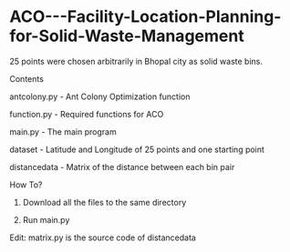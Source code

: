 # ACO---Facility-Location-Planning-for-Solid-Waste-Management

25 points were chosen arbitrarily in Bhopal city as solid waste bins. 


Contents

antcolony.py - Ant Colony Optimization function

function.py - Required functions for ACO

main.py - The main program

dataset - Latitude and Longitude of 25 points and one starting point

distancedata - Matrix of the distance between each bin pair 


How To?

1. Download all the files to the same directory

2. Run main.py

Edit: matrix.py is the source code of distancedata
